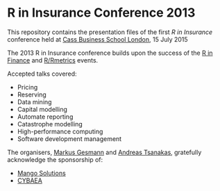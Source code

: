 R  in Insurance Conference 2013
========================================================


This repository contains the presentation files of the first *R in Insurance* conference held at [Cass Business School London](http://www.cass.city.ac.uk/news-and-events/conferences/r-in-insurance), 15 July 2015


The 2013 R in Insurance conference builds upon the success of the [R in Finance](http://www.rinfinance.com/) and [R/Rmetrics](https://www.rmetrics.org/) events.

Accepted talks covered: 

* Pricing
* Reserving
* Data mining
* Capital modelling
* Automate reporting
* Catastrophe modelling
* High-performance computing
* Software development management

The organisers, [Markus Gesmann](http://lamages.blogspot.com/) and [Andreas Tsanakas](http://www.cass.city.ac.uk/experts/a.tsanakas), gratefully acknowledge the sponsorship of:

* [Mango Solutions](http://www.mango-solutions.com/)
* [CYBAEA](http://www.cybaea.net/)
